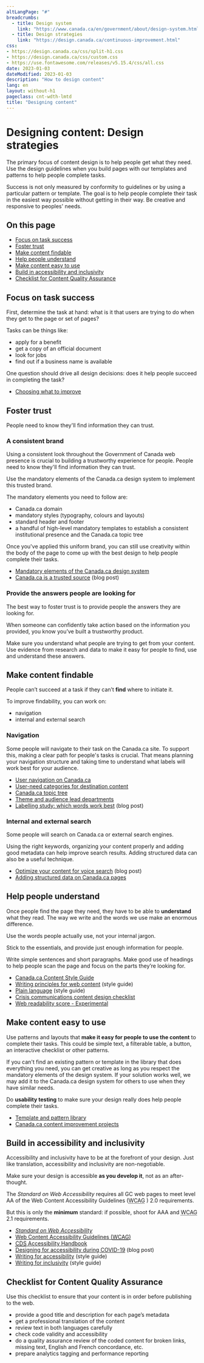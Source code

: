 ```yaml
---
altLangPage: "#"
breadcrumbs:
  - title: Design system
    link: "https://www.canada.ca/en/government/about/design-system.html"
  - title: Design strategies
    link: "https://design.canada.ca/continuous-improvement.html"    
css:
- https://design.canada.ca/css/split-h1.css
- https://design.canada.ca/css/custom.css
- https://use.fontawesome.com/releases/v5.15.4/css/all.css
date: 2023-01-03
dateModified: 2023-01-03
description: "How to design content"
lang: en
layout: without-h1
pageclass: cnt-wdth-lmtd
title: "Designing content"
---
```

<h1 property="name" id="wb-cont" dir="ltr"><span class="stacked"><span>Designing content</span>: <span>Design strategies</span></span></h1>
<p>The primary focus of content design is to help people get what they need.   Use the design guidelines when you build pages with our templates and patterns to help people complete tasks.</p>
<p>Success is not only measured by conformity to guidelines or by using a particular pattern or template.  The goal is to help people complete their task in the easiest way possible without getting in their way.   Be creative and responsive to peoples' needs.</p>
<section>
  <h2>On this page</h2>
  <ul>
    <li><a href="#task">Focus on task success</a></li>
    <li><a href="#trust">Foster trust</a></li>
    <li><a href="#find">Make content findable</a></li>
    <li><a href="#understand">Help people understand</a></li>
    <li><a href="#use">Make content easy to use</a></li>
    <li><a href="#accessibility">Build in accessibility and inclusivity</a></li>
    <li><a href="#checklist">Checklist for Content Quality Assurance</a></li>
  </ul>
</section>
<section>
  <h2 id="task">Focus on task success</h2>
  <p>First, determine the task at hand: what is it that users are trying to do when they get to the page or set of pages?</p>
  <p>Tasks can be things like:</p>
  <ul>
    <li>apply for a benefit</li>
    <li>get a copy of an official document</li>
    <li>look for jobs</li>
    <li>find out if a business name is available</li>
  </ul>
  <p>One question should drive all design decisions: does it help people succeed in completing the task?</p>
  <ul>
    <li><a href="./choosing.html">Choosing what to improve</a></li>
  </ul>
</section>
<h2 id="trust">Foster trust</h2>
<p>People need to know they'll find information they can trust.</p>
<h3>A consistent brand</h3>
<p>Using a consistent look throughout the Government of Canada web presence is crucial to building a trustworthy experience for people.  People need to know they'll find information they can trust.</p>
<p>Use the mandatory elements of the Canada.ca design system to implement this trusted brand.</p>
<p>The mandatory elements you need to follow are:</p>
<ul>
  <li>Canada.ca domain</li>
  <li>mandatory styles (typography, colours and layouts)</li>
  <li>standard header and footer</li>
  <li>a handful of high-level mandatory templates to establish a consistent institutional presence and the Canada.ca topic tree </li>
</ul>
<p>Once you've applied this uniform brand, you can still use creativity within the body of the page to come up with the best design to help people complete their tasks.</p>
<ul>
  <li><a href="https://www.canada.ca/en/treasury-board-secretariat/services/government-communications/canada-content-information-architecture-specification/mandatory-elements.html">Mandatory elements of the Canada.ca design system</a></li>
  <li><a href="https://blog.canada.ca/2020/08/10/CanadaDotCa-trusted-source.html">Canada.ca is a trusted source</a> (blog post)</li>
</ul>
<h3>Provide the answers people are looking for</h3>
<p>The best way to foster trust is to provide people the answers they are looking for. </p>
<p>When someone can confidently take action based on the information you provided, you know you’ve built a trustworthy product. </p>
<p>Make sure you understand what people are trying to get from your content. Use evidence from research and data to make it easy for people to find, use and understand these answers. </p>
<h2 id="find">Make content findable</h2>
<p>People can’t succeed at a task if they can’t <strong>find</strong> where to initiate it. </p>
<p>To improve findability, you can work on:</p>
<ul>
  <li>navigation</li>
  <li>internal and external search</li>
</ul>
<h3>Navigation</h3>
<p>Some people will navigate to their task on the Canada.ca site. To support this, making a clear path for people's tasks is crucial. That means planning your navigation structure and taking time to understand what labels will work best for your audience.</p>
<ul>
  <li><a href="https://www.canada.ca/en/treasury-board-secretariat/services/government-communications/canada-content-information-architecture-specification/organizing-content.html#toc1">User navigation on Canada.ca</a></li>
  <li><a href="https://www.canada.ca/en/treasury-board-secretariat/services/government-communications/canada-content-information-architecture-specification/organizing-content.html#user">User-need categories for destination content</a></li>
  <li><a href="https://www.canada.ca/en/government/about/design-system/topic-tree-content-types.html">Canada.ca topic tree</a></li>
  <li><a href="https://www.canada.ca//en/government/about/design-system/theme-lead-departments.html">Theme and audience lead departments</a></li>
  <li><a href="https://blog.canada.ca/2020/10/02/labelling-study.html">Labelling study: which words work best</a> (blog post)</li>
</ul>
<h3>Internal and external search</h3>
<p>Some people will search on Canada.ca or external search engines.</p>
<p>Using the right keywords, organizing your content properly and adding good metadata can help improve search results. Adding structured data can also be a useful technique.</p>
<ul>
  <!--
 <li><a href="https://design.canada.ca/guidance/structured-data.html">Adding structured data on Canada.ca pages</a></li> -->
  <li><a href="https://blog.canada.ca/2020/01/28/voice-search-optimization.html">Optimize your content for voice search</a> (blog post)</li>
  <li><a href="https://design.canada.ca/guidance/structured-data.html">Adding structured data on Canada.ca pages</a></li>
</ul>
<h2 id="understand">Help people understand</h2>
<p>Once people find the page they need, they have to be able to <strong>understand</strong> what they read. The way we write and the words we use make an enormous difference.</p>
<p>Use the words people actually use, not your internal jargon. </p>
<p>Stick to the essentials, and provide just enough information for people. </p>
<p>Write simple sentences and short paragraphs. Make good use of headings to help people scan the page and focus on the parts they’re looking for. </p>
<ul>
  <li><a href="https://www.canada.ca/en/treasury-board-secretariat/services/government-communications/canada-content-style-guide.html">Canada.ca Content Style Guide</a></li>
  <li><a href="https://www.canada.ca/en/treasury-board-secretariat/services/government-communications/canada-content-style-guide.html#toc5">Writing principles for web content</a> (style guide)</li>
  <li><a href="https://www.canada.ca/en/treasury-board-secretariat/services/government-communications/canada-content-style-guide.html#toc6">Plain language</a> (style guide)</li>
  <li><a href="https://design.canada.ca/crisis/content.html">Crisis communications content design checklist</a></li>
  <li><a href="https://readability-lisibilite.tbs.alpha.canada.ca/">Web readability score - Experimental</a></li>
</ul>
<h2 id="use">Make content easy to use</h2>
<p>Use patterns and layouts that <strong>make it easy for people to use the content</strong> to complete their tasks. This could be simple text, a filterable table, a button, an interactive checklist or other patterns.</p>
<p>If you can't find an existing pattern or template in the library that does everything you need, you can get creative as long as you respect the mandatory elements of the design system. If your solution works well, we may add it to the Canada.ca design system for others to use when they have similar needs.</p>
<p>Do <strong>usability testing</strong> to make sure your design really does help people complete their tasks.</p>
<ul>
  <li><a href="https://www.canada.ca/en/government/about/design-system/pattern-library.html">Template and pattern library</a></li>
  <li><a href="https://blog.canada.ca/pages/project-overview.html">Canada.ca content improvement projects</a></li>
</ul>
<h2 id="accessibility">Build in accessibility and inclusivity</h2>
<p>Accessibility and inclusivity have to be at the forefront of your design. Just like translation, accessibility and inclusivity are non-negotiable.</p>
<p>Make sure your design is accessible <strong>as you develop it</strong>, not as an after-thought.</p>
<p>The <cite>Standard on Web Accessibility</cite> requires all GC web pages to meet level AA of the Web Content Accessibility Guidelines (<abbr title="Web Content Accessibility Guidelines">WCAG</abbr> ) 2.0 requirements.</p>
<p>But this is only the <strong>minimum</strong> standard: if possible, shoot for AAA and <abbr title="Web Content Accessibility Guidelines">WCAG</abbr> 2.1 requirements.</p>
<ul>
  <li><cite><a href="https://www.tbs-sct.gc.ca/pol/doc-eng.aspx?id=23601">Standard on Web Accessibility</a></cite></li>
  <li><a href="https://www.w3.org/WAI/standards-guidelines/wcag/">Web Content Accessibility Guidelines (<abbr title="Web Content Accessibility Guidelines">WCAG</abbr>)</a></li>
  <li><a href="https://digital.canada.ca/a11y/"><abbr title="Canadian Digital Service">CDS</abbr> Accessibility Handbook</a></li>
  <li><a href="https://blog.canada.ca/2020/06/05/designing-for-accessibility.html">Designing for accessibility during COVID-19</a> (blog post)</li>
  <li><a href="https://www.canada.ca/en/treasury-board-secretariat/services/government-communications/canada-content-style-guide.html#wp1-2-1">Writing for accessibility</a> (style guide)</li>
  <li><a href="https://www.canada.ca/en/treasury-board-secretariat/services/government-communications/canada-content-style-guide.html#wp1-2-1b">Writing for inclusivity</a> (style guide)</li>
</ul>
<h2 id="checklist">Checklist for Content Quality Assurance</h2>
<p>Use this checklist to ensure that your content is in order before publishing to the web.</p>
<ul class="list-unstyled lst-spcd-2 fa-ul mrgn-tp-lg mrgn-bttm-lg">
  <li><span class="fa-li"><span class="far fa-check-circle fa-lg mrgn-rght-md"></span></span> provide a good title and description for each page’s metadata</li>
  <li><span class="fa-li"><span class="far fa-check-circle fa-lg mrgn-rght-md"></span></span> get a professional translation of the content</li>
  <li><span class="fa-li"><span class="far fa-check-circle fa-lg mrgn-rght-md"></span></span> review text in both languages carefully</li>
  <li><span class="fa-li"><span class="far fa-check-circle fa-lg mrgn-rght-md"></span></span> check code validity and accessibility</li>
  <li><span class="fa-li"><span class="far fa-check-circle fa-lg mrgn-rght-md"></span></span> do a quality assurance review of the coded content for broken links, missing text, English and French concordance, etc.</li>
  <li><span class="fa-li"><span class="far fa-check-circle fa-lg mrgn-rght-md"></span></span> prepare analytics tagging and performance reporting</li>
</ul>
